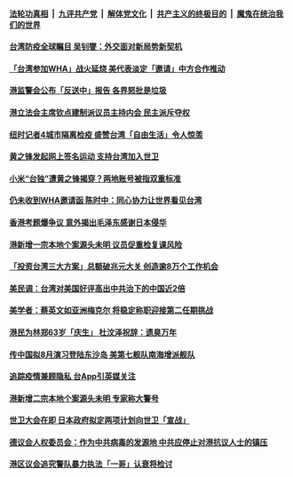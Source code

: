 ####  [法轮功真相](../../../../basic/blob/master/README.md?t=05170402) &nbsp;|&nbsp; [九评共产党](../../../../9ping.md/blob/master/README.md?t=05170402) &nbsp;|&nbsp; [解体党文化](../../../../jtdwh.md/blob/master/README.md?t=05170402)  &nbsp;|&nbsp; [共产主义的终极目的](../../../../gczydzjmd.md/blob/master/README.md?t=05170402) &nbsp;|&nbsp; [魔鬼在统治我们的世界](../../../../mgztzwmdsj.md/blob/master/README.md?t=05170402) 

#### [台湾防疫全球瞩目 吴钊燮：外交面对新局势新契机](../pages/soh55/379441.md?t=05170402) 
#### [「台湾参加WHA」战火延烧 美代表淡定「邀请」中方合作推动](../pages/soh55/379366.md?t=05170402) 
#### [港监警会公布「反送中」报告 各界怒批是垃圾](../pages/soh55/379186.md?t=05170402) 
#### [港立法会主席钦点建制派议员主持内会 民主派斥夺权](../pages/soh55/379180.md?t=05170402) 
#### [纽时记者4城市隔离检疫 盛赞台湾「自由生活」令人惊羡](../pages/soh55/379042.md?t=05170402) 
#### [黄之锋发起网上签名运动 支持台湾加入世卫](../pages/soh55/379060.md?t=05170402) 
#### [小米“台独”遭黄之锋揭穿？两地账号被指双重标准](../pages/soh55/379021.md?t=05170402) 
#### [仍未收到WHA邀请函 陈时中：同心协力让世界看见台湾](../pages/soh55/378979.md?t=05170402) 
#### [香港考题爆争议 意外揭出毛泽东感谢日本侵华](../pages/soh55/378949.md?t=05170402) 
#### [港新增一宗本地个案源头未明 议员促重检复课风险](../pages/soh55/378709.md?t=05170402) 
#### [「投资台湾三大方案」总额破兆元大关 创造逾8万个工作机会](../pages/soh55/378610.md?t=05170402) 
#### [美民调：台湾对美国好评高出中共治下的中国近2倍](../pages/soh55/378280.md?t=05170402) 
#### [美学者：蔡英文如亚洲梅克尔 将稳定称职迎接第二任期挑战](../pages/soh55/378550.md?t=05170402) 
#### [港民为林郑63岁「庆生」 杜汶泽祝辞：遗臭万年](../pages/soh55/378535.md?t=05170402) 
#### [传中国拟8月演习登陆东沙岛  美第七舰队南海增派舰队](../pages/soh55/378322.md?t=05170402) 
#### [追踪疫情兼顾隐私 台App引英媒关注](../pages/soh55/378241.md?t=05170402) 
#### [港新增二宗本地个案源头未明 专家称大警号](../pages/soh55/378259.md?t=05170402) 
#### [世卫大会在即 日本政府拟定两项计划向世卫「宣战」](../pages/soh55/378166.md?t=05170402) 
#### [德议会人权委员会：作为中共病毒的发源地 中共应停止对港抗议人士的镇压](../pages/soh55/377956.md?t=05170402) 
#### [港区议会追究警队暴力执法「一哥」认衰将检讨](../pages/soh55/377866.md?t=05170402) 
